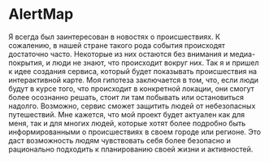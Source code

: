 # AlertMap

Я всегда был заинтересован в новостях о происшествиях. К сожалению, в нашей стране такого рода события происходят достаточно часто. Некоторые из них остаются без внимания и медиа-покрытия, и люди не знают, что происходит вокруг них. 
Так я и пришел к идее создания сервиса, который будет показывать происшествия на интерактивной карте. Моя гипотеза заключается в том, что, если люди будут в курсе того, что происходит в конкретной локации, они смогут более осознанно решать, стоит ли там побывать или остановиться надолго. Возможно, сервис сможет защитить людей от небезопасных путешествий.
Мне кажется, что мой проект будет актуален как для меня, так и для многих людей, которые хотят более подробно быть информированными о происшествиях в своем городе или регионе. Это даст возможность людям чувствовать себя более безопасно и рационально подходить к планированию своей жизни и активностей.

